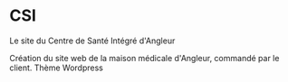 # CSI
Le site du Centre de Santé Intégré d'Angleur

Création du site web de la maison médicale d'Angleur, commandé par le client.
Thème Wordpress
